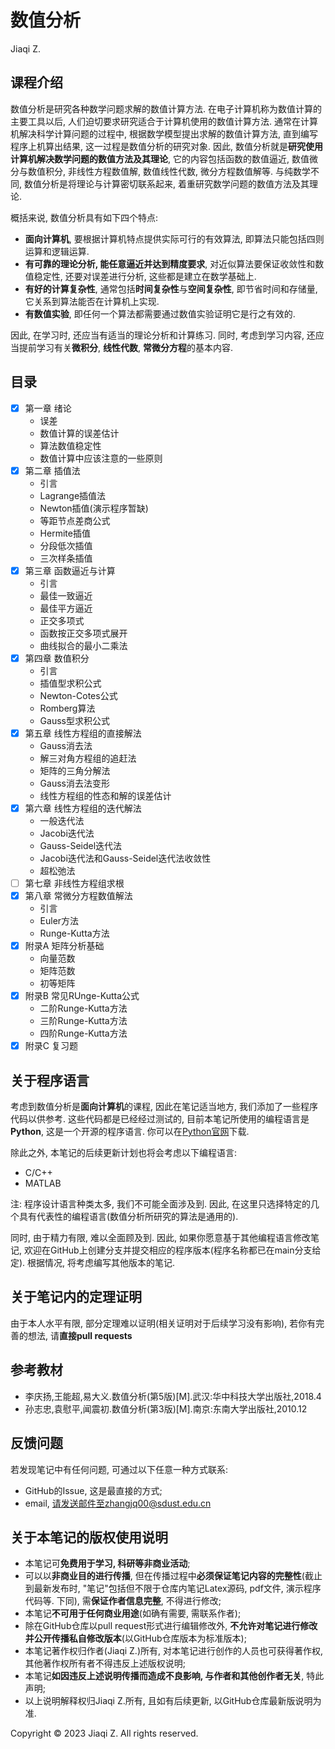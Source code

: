 # 数值分析

Jiaqi Z.

## 课程介绍
数值分析是研究各种数学问题求解的数值计算方法. 在电子计算机称为数值计算的主要工具以后, 人们迫切要求研究适合于计算机使用的数值计算方法. 通常在计算机解决科学计算问题的过程中, 根据数学模型提出求解的数值计算方法, 直到编写程序上机算出结果, 这一过程是数值分析的研究对象. 因此, 数值分析就是**研究使用计算机解决数学问题的数值方法及其理论**, 它的内容包括函数的数值逼近, 数值微分与数值积分, 非线性方程数值解, 数值线性代数, 微分方程数值解等. 与纯数学不同, 数值分析是将理论与计算密切联系起来, 着重研究数学问题的数值方法及其理论.

概括来说, 数值分析具有如下四个特点:

- **面向计算机**, 要根据计算机特点提供实际可行的有效算法, 即算法只能包括四则运算和逻辑运算.
- **有可靠的理论分析, 能任意逼近并达到精度要求**, 对近似算法要保证收敛性和数值稳定性, 还要对误差进行分析, 这些都是建立在数学基础上.
- **有好的计算复杂性**, 通常包括**时间复杂性**与**空间复杂性**, 即节省时间和存储量, 它关系到算法能否在计算机上实现.
- **有数值实验**, 即任何一个算法都需要通过数值实验证明它是行之有效的.

因此, 在学习时, 还应当有适当的理论分析和计算练习. 同时, 考虑到学习内容, 还应当提前学习有关**微积分**, **线性代数**, **常微分方程**的基本内容.

## 目录

- [X] 第一章 绪论
  - 误差
  - 数值计算的误差估计
  - 算法数值稳定性
  - 数值计算中应该注意的一些原则
- [X] 第二章 插值法
  - 引言
  - Lagrange插值法
  - Newton插值(演示程序暂缺)
  - 等距节点差商公式
  - Hermite插值
  - 分段低次插值
  - 三次样条插值
- [X] 第三章 函数逼近与计算
  - 引言
  - 最佳一致逼近
  - 最佳平方逼近
  - 正交多项式
  - 函数按正交多项式展开
  - 曲线拟合的最小二乘法
- [X] 第四章 数值积分
  - 引言
  - 插值型求积公式
  - Newton-Cotes公式
  - Romberg算法
  - Gauss型求积公式
- [X] 第五章 线性方程组的直接解法
  - Gauss消去法
  - 解三对角方程组的追赶法
  - 矩阵的三角分解法
  - Gauss消去法变形
  - 线性方程组的性态和解的误差估计
- [X] 第六章 线性方程组的迭代解法
  - 一般迭代法
  - Jacobi迭代法
  - Gauss-Seidel迭代法
  - Jacobi迭代法和Gauss-Seidel迭代法收敛性
  - 超松弛法
- [ ] 第七章 非线性方程组求根
- [X] 第八章 常微分方程数值解法
  - 引言
  - Euler方法
  - Runge-Kutta方法
- [X] 附录A 矩阵分析基础
  - 向量范数
  - 矩阵范数
  - 初等矩阵
- [X] 附录B 常见RUnge-Kutta公式
  - 二阶Runge-Kutta方法
  - 三阶Runge-Kutta方法
  - 四阶Runge-Kutta方法
- [X] 附录C 复习题

## 关于程序语言

考虑到数值分析是**面向计算机**的课程, 因此在笔记适当地方, 我们添加了一些程序代码以供参考. 这些代码都是已经经过测试的, 目前本笔记所使用的编程语言是**Python**, 这是一个开源的程序语言. 你可以在[Python官网](https://www.python.org/)下载. 

除此之外, 本笔记的后续更新计划也将会考虑以下编程语言:
- C/C++
- MATLAB

注: 程序设计语言种类太多, 我们不可能全面涉及到. 因此, 在这里只选择特定的几个具有代表性的编程语言(数值分析所研究的算法是通用的).

同时, 由于精力有限, 难以全面顾及到. 因此, 如果你愿意基于其他编程语言修改笔记, 欢迎在GitHub上创建分支并提交相应的程序版本(程序名称都已在main分支给定). 根据情况, 将考虑编写其他版本的笔记.

## 关于笔记内的定理证明

由于本人水平有限, 部分定理难以证明(相关证明对于后续学习没有影响), 若你有完善的想法, 请**直接pull requests**


## 参考教材
- 李庆扬,王能超,易大义.数值分析(第5版)[M].武汉:华中科技大学出版社,2018.4
- 孙志忠,袁慰平,闻震初.数值分析(第3版)[M].南京:东南大学出版社,2010.12

## 反馈问题
若发现笔记中有任何问题, 可通过以下任意一种方式联系:
- GitHub的Issue, 这是最直接的方式;
- email, 请发送邮件至zhangjq00@sdust.edu.cn

## 关于本笔记的版权使用说明

- 本笔记可**免费用于学习, 科研等非商业活动**;
- 可以以**非商业目的进行传播**, 但在传播过程中**必须保证笔记内容的完整性**(截止到最新发布时, "笔记"包括但不限于仓库内笔记Latex源码, pdf文件, 演示程序代码等. 下同), 需**保证作者信息完整**, 不得进行修改;
- 本笔记**不可用于任何商业用途**(如确有需要, 需联系作者);
- 除在GitHub仓库以pull request形式进行编辑修改外, **不允许对笔记进行修改并公开传播私自修改版本**(以GitHub仓库版本为标准版本);
- 本笔记著作权归作者(Jiaqi Z.)所有, 对本笔记进行创作的人员也可获得著作权, 其他著作权所有者不得违反上述版权说明;
- 本笔记**如因违反上述说明传播而造成不良影响, 与作者和其他创作者无关**, 特此声明;
- 以上说明解释权归Jiaqi Z.所有, 且如有后续更新, 以GitHub仓库最新版说明为准.

Copyright © 2023 Jiaqi Z. All rights reserved.